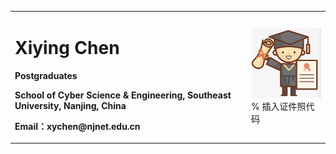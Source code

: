 <table border="0">
  <tr>
    <td width="75%">
      <h1>Xiying Chen</h1>
      <p><b>Postgraduates</b></p>
      <p><b>School of Cyber Science & Engineering, Southeast University, Nanjing, China</b></p>
      <p><b>Email：xychen@njnet.edu.cn</b></p>      
    </td>
    <td width="25%">
      <img src="/1.jpeg" width="100%">      % 插入证件照代码
    </td>
  </tr>
</table>
